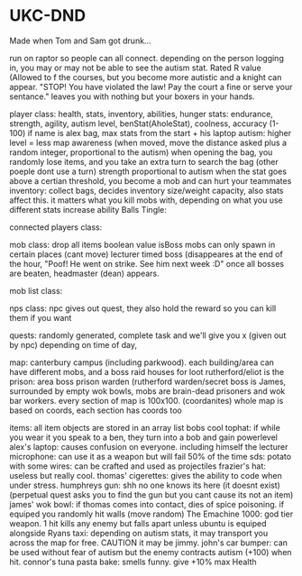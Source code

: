 # UKC-DND
Made when Tom and Sam got drunk...

run on raptor so people can all connect. 
        depending on the person logging in, you may or may not be able to see the autism stat.
        Rated R value (Allowed to f the courses, but you become more autistic and a knight can appear.
        "STOP! You have violated the law! Pay the court a fine or serve your sentance." leaves you with nothing but your
        boxers in your hands. 

player class: health, stats, inventory, abilities, hunger
        stats: endurance, strength, agility, autism level, benStat(AholeStat), coolness, accuracy (1-100)
        if name is alex bag, max stats from the start + his laptop
        autism: higher level = less map awareness (when moved, move the distance asked plus a random
                integer, proportional to the autism)
                when opening the bag, you randomly lose items, and you take an extra turn to search the bag
                (other poeple dont use a turn)
                strength proportional to autism
                when the stat goes above a certian threshold, you become a mob and can hurt your teammates
        inventory: collect bags, decides inventory size/weight capacity, also stats affect this.
        it matters what you kill mobs with, depending on what you use different stats increase
        ability Balls Tingle: 
        

connected players class:

mob class: drop all items
        boolean value isBoss
        mobs can only spawn in certain places (cant move)
        lecturer timed boss (disappeares at the end of the hour, "Poof! He went on strike. See him next week :D"
        once all bosses are beaten, headmaster (dean) appears.

mob list class:

nps class: npc gives out quest, they also hold the reward so you can kill them if you want

quests: randomly generated, complete task and we'll give you x (given out by npc)
        depending on time of day, 

map: canterbury campus (including parkwood). 
        each building/area can have different mobs, and a boss
        raid houses for loot
        rutherford/eliot is the prison: area boss prison warden (rutherford warden/secret boss is James, surrounded by empty wok bowls, mobs are brain-dead prisoners and wok bar workers.
        every section of map is 100x100. (coordanites)
        whole map is based on coords, each section has coords too

items: all item objects are stored in an array list
        bobs cool tophat: if while you wear it you speak to a ben, they turn into a bob and gain powerlevel
        alex's laptop: causes confusion on everyone. including himself
        the lecturer microphone: can use it as a weapon but will fail 50% of the time
        sds: potato with some wires: can be crafted and used as projectiles
        frazier's hat: useless but really cool.
        thomas' cigerettes: gives the ability to code when under stress.
        humphreys gun: shh no one knows its here (it doesnt exist) (perpetual quest asks you to find the gun but you cant cause its not an item)
        james' wok bowl: if thomas comes into contact, dies of spice poisoning. if equiped you randomly hit walls (move random)
        The Emachine 1000: god tier weapon. 1 hit kills any enemy but falls apart unless ubuntu is equiped alongside
        Ryans taxi: depending on autism stats, it may transport you across the map for free. CAUTION it may be jimmy.
        john's car bumper: can be used without fear of autism but the enemy contracts autism (+100) when hit.
        connor's tuna pasta bake: smells funny. give +10% max Health
